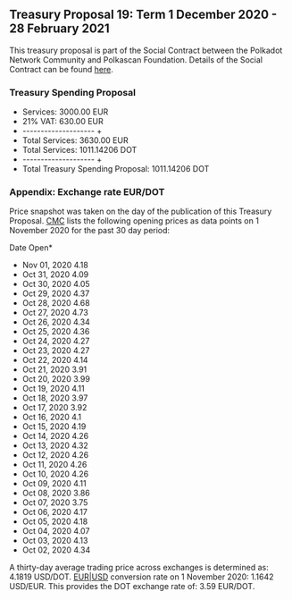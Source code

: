 ## Treasury Proposal 19: Term 1 December 2020 - 28 February 2021
This treasury proposal is part of the Social Contract between the Polkadot Network Community and Polkascan Foundation.
Details of the Social Contract can be found [here](https://github.com/polkascan/social-contract/blob/master/polkadot/social-contract-001.md).

### Treasury Spending Proposal
- Services: 3000.00 EUR
- 21% VAT: 630.00 EUR
- -------------------- +
- Total Services: 3630.00 EUR
- Total Services: 1011.14206 DOT
- -------------------- +
- Total Treasury Spending Proposal: 1011.14206 DOT

### Appendix: Exchange rate EUR/DOT
Price snapshot was taken on the day of the publication of this Treasury Proposal. [CMC](https://coinmarketcap.com/currencies/polkadot-new/historical-data/) lists the following opening prices as data points on 1 November 2020 for the past 30 day period: 

Date	Open*
- Nov 01, 2020	4.18
- Oct 31, 2020	4.09
- Oct 30, 2020	4.05
- Oct 29, 2020	4.37
- Oct 28, 2020	4.68
- Oct 27, 2020	4.73
- Oct 26, 2020	4.34
- Oct 25, 2020	4.36
- Oct 24, 2020	4.27
- Oct 23, 2020	4.27
- Oct 22, 2020	4.14
- Oct 21, 2020	3.91
- Oct 20, 2020	3.99
- Oct 19, 2020	4.11
- Oct 18, 2020	3.97
- Oct 17, 2020	3.92
- Oct 16, 2020	4.1
- Oct 15, 2020	4.19
- Oct 14, 2020	4.26
- Oct 13, 2020	4.32
- Oct 12, 2020	4.26
- Oct 11, 2020	4.26
- Oct 10, 2020	4.26
- Oct 09, 2020	4.11
- Oct 08, 2020	3.86
- Oct 07, 2020	3.75
- Oct 06, 2020	4.17
- Oct 05, 2020	4.18
- Oct 04, 2020	4.07
- Oct 03, 2020	4.13
- Oct 02, 2020	4.34

A thirty-day average trading price across exchanges is determined as: 4.1819 USD/DOT. [EUR|USD](https://www.exchangerates.org.uk/EUR-USD-01_11_2020-exchange-rate-history.html) conversion rate on 1 November 2020: 1.1642 USD/EUR. This provides the DOT exchange rate of: 3.59 EUR/DOT.
